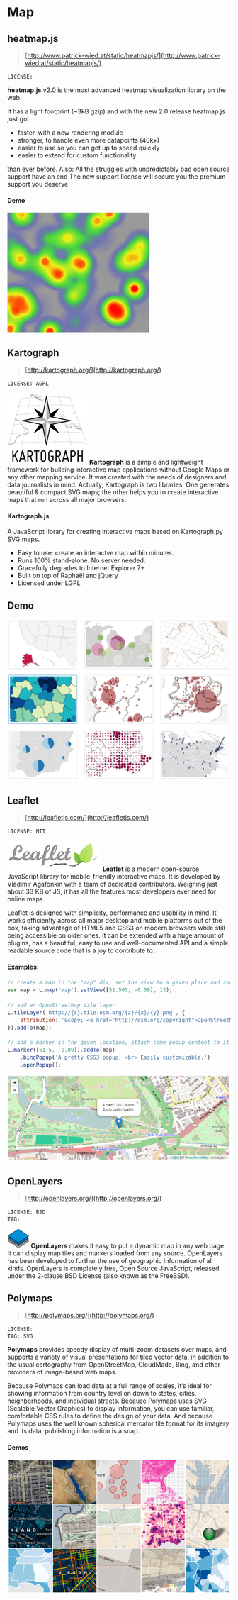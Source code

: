 Map
===

heatmap.js
----------

> [http://www.patrick-wied.at/static/heatmapjs/](http://www.patrick-wied.at/static/heatmapjs/)

	LICENSE: 

**heatmap.js** v2.0 is the most advanced heatmap visualization library on the web.

It has a light footprint (~3kB gzip) and with the new 2.0 release heatmap.js just got

- faster, with a new rendering module
- stronger, to handle even more datapoints (40k+)
- easier to use so you can get up to speed quickly
- easier to extend for custom functionality

than ever before. Also:
All the struggles with unpredictably bad open source support have an end
The new support license will secure you the premium support you deserve

#### Demo

![](../images/demo_heatmapjs.png)

Kartograph
----------

> [http://kartograph.org/](http://kartograph.org/)

	LICENSE: AGPL

![logo](../images/logo_kartograph.png)
**Kartograph** is a simple and lightweight framework for building interactive map applications without Google Maps or any other mapping service. It was created with the needs of designers and data journalists in mind.
Actually, Kartograph is two libraries. One generates beautiful & compact SVG maps; the other helps you to create interactive maps that run across all major browsers.

#### Kartograph.js
A JavaScript library for creating interactive maps based on Kartograph.py SVG maps.

- Easy to use: create an interactve map within minutes.
- Runs 100% stand-alone. No server needed.
- Gracefully degrades to Internet Explorer 7+
- Built on top of Raphaël and jQuery
- Licensed under LGPL

## Demo

![demo](../images/demo_kartograph.png)

Leaflet
-------
> [http://leafletjs.com/](http://leafletjs.com/)
	
	LICENSE: MIT

![logo](../images/logo_leafletjs.png)
**Leaflet** is a modern open-source JavaScript library for mobile-friendly interactive maps. It is developed by Vladimir Agafonkin with a team of dedicated contributors. Weighing just about 33 KB of JS, it has all the features most developers ever need for online maps.

Leaflet is designed with simplicity, performance and usability in mind. It works efficiently across all major desktop and mobile platforms out of the box, taking advantage of HTML5 and CSS3 on modern browsers while still being accessible on older ones. It can be extended with a huge amount of plugins, has a beautiful, easy to use and well-documented API and a simple, readable source code that is a joy to contribute to.

#### Examples:

```javascript
// create a map in the "map" div, set the view to a given place and zoom
var map = L.map('map').setView([51.505, -0.09], 13);

// add an OpenStreetMap tile layer
L.tileLayer('http://{s}.tile.osm.org/{z}/{x}/{y}.png', {
    attribution: '&copy; <a href="http://osm.org/copyright">OpenStreetMap</a> contributors'
}).addTo(map);

// add a marker in the given location, attach some popup content to it and open the popup
L.marker([51.5, -0.09]).addTo(map)
    .bindPopup('A pretty CSS3 popup. <br> Easily customizable.')
    .openPopup();
```
![demo](../images/demo_leafletjs.png)

OpenLayers
----------

> [http://openlayers.org/](http://openlayers.org/)

	LICENSE: BSD
	TAG: 

![logo](../images/logo_openlayers.png)
**OpenLayers** makes it easy to put a dynamic map in any web page. It can display map tiles and markers loaded from any source. OpenLayers has been developed to further the use of geographic information of all kinds. OpenLayers is completely free, Open Source JavaScript, released under the 2-clause BSD License (also known as the FreeBSD).

Polymaps
--------

> [http://polymaps.org/](http://polymaps.org/)

	LICENSE: 
	TAG: SVG

**Polymaps** provides speedy display of multi-zoom datasets over maps, and supports a variety of visual presentations for tiled vector data, in addition to the usual cartography from OpenStreetMap, CloudMade, Bing, and other providers of image-based web maps.

Because Polymaps can load data at a full range of scales, it’s ideal for showing information from country level on down to states, cities, neighborhoods, and individual streets. Because Polymaps uses SVG (Scalable Vector Graphics) to display information, you can use familiar, comfortable CSS rules to define the design of your data. And because Polymaps uses the well known spherical mercator tile format for its imagery and its data, publishing information is a snap.

#### Demos

![demo](../images/demo_polymaps.png)